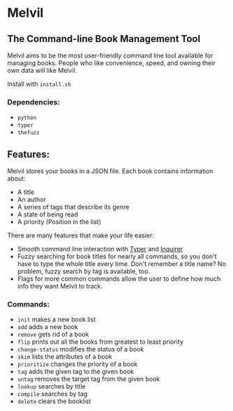 # Melvil

[//]: <> (TODO: Add quote from Melvil Dewey here)

## The Command-line Book Management Tool

Melvil aims to be the most user-friendly command line tool available for managing books. People who like convenience,
speed, and owning their own data will like Melvil.

Install with `install.sh`

### Dependencies:

* `python`
* `typer`
* `thefuzz`

## Features:


Melvil stores your books in a JSON file. Each book contains information about:

* A title
* An author
* A series of tags that describe its genre 
* A state of being read
* A priority (Position in the list)

There are many features that make your life easier:

* Smooth command line interaction with [Typer](https://github.com/tiangolo/typer) and [Inquirer](https://github.com/kazhala/InquirerPy)
* Fuzzy searching for book titles for nearly all commands, so you don't have to type the whole title every time. Don't remember a title name? No problem, fuzzy search by tag is available, too.
* Flags for more common commands allow the user to define how much info they want Melvil to track.

[//]: <> (TODO: Insert video demonstrating Melvil's features. You'll want a short GIF here similar to what you did for the time tracker, but you might also want to record a full-length video to better demonstrate your work.)

### Commands:

* `init` makes a new book list
* `add` adds a new book
* `remove` gets rid of a book
* `flip` prints out all the books from greatest to least priority
*  `change-status` modifies the status of a book
* `skim` lists the attributes of a book
* `prioritize` changes the priority of a book
* `tag` adds the given tag to the given book
* `untag` removes the target tag from the given book
* `lookup` searches by title
* `compile` searches by tag
* `delete` clears the booklist

